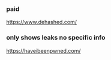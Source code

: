### paid
https://www.dehashed.com/

### only shows leaks no specific info
https://haveibeenpwned.com/
